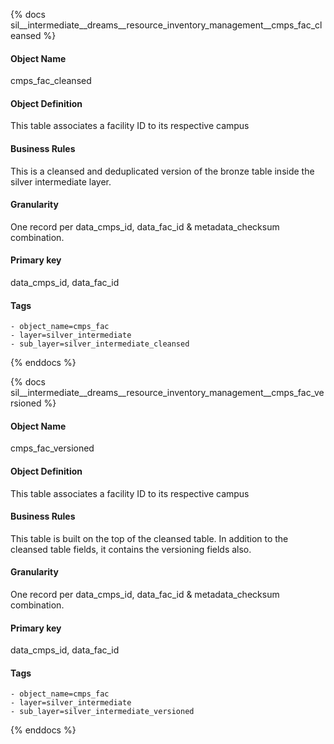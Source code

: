 {% docs sil__intermediate__dreams__resource_inventory_management__cmps_fac_cleansed %}

#### Object Name
cmps_fac_cleansed

#### Object Definition
This table associates a facility ID to its respective campus

#### Business Rules
This is a cleansed and deduplicated version of the bronze table inside the silver intermediate layer.

#### Granularity
One record per data_cmps_id, data_fac_id & metadata_checksum combination.

#### Primary key
data_cmps_id, data_fac_id

#### Tags
    - object_name=cmps_fac
    - layer=silver_intermediate
    - sub_layer=silver_intermediate_cleansed

{% enddocs %}

{% docs sil__intermediate__dreams__resource_inventory_management__cmps_fac_versioned %}

#### Object Name
cmps_fac_versioned

#### Object Definition
This table associates a facility ID to its respective campus

#### Business Rules
This table is built on the top of the cleansed table. In addition to the cleansed table fields, it contains the versioning fields also.

#### Granularity
One record per data_cmps_id, data_fac_id & metadata_checksum combination.

#### Primary key
data_cmps_id, data_fac_id

#### Tags
    - object_name=cmps_fac
    - layer=silver_intermediate
    - sub_layer=silver_intermediate_versioned

{% enddocs %}